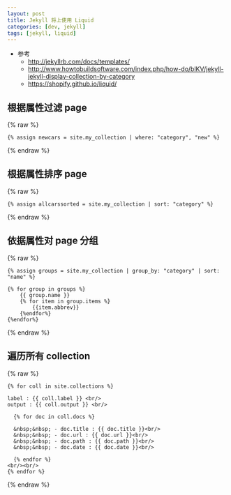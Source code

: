 ```yaml
---
layout: post
title: Jekyll 将上使用 Liquid
categories: [dev, jekyll]
tags: [jekyll, liquid]
---
```


* 参考
  * <http://jekyllrb.com/docs/templates/>
  * <http://www.howtobuildsoftware.com/index.php/how-do/blKV/jekyll-jekyll-display-collection-by-category>
  * <https://shopify.github.io/liquid/>


## 根据属性过滤 page

{% raw %}
~~~ liquid
{% assign newcars = site.my_collection | where: "category", "new" %}
~~~
{% endraw %}



## 根据属性排序 page

{% raw %}
~~~ liquid
{% assign allcarssorted = site.my_collection | sort: "category" %}
~~~
{% endraw %}


## 依据属性对 page 分组

{% raw %}
~~~ liquid
{% assign groups = site.my_collection | group_by: "category" | sort: "name" %}

{% for group in groups %}
    {{ group.name }}
    {% for item in group.items %}
        {{item.abbrev}}
    {%endfor%}
{%endfor%}
~~~
{% endraw %}


## 遍历所有 collection

{% raw %}
~~~ liquid
{% for coll in site.collections %}

label : {{ coll.label }} <br/>
output : {{ coll.output }} <br/>

  {% for doc in coll.docs %}

  &nbsp;&nbsp; - doc.title : {{ doc.title }}<br/>
  &nbsp;&nbsp; - doc.url : {{ doc.url }}<br/>
  &nbsp;&nbsp; - doc.path : {{ doc.path }}<br/>
  &nbsp;&nbsp; - doc.date : {{ doc.date }}<br/>

  {% endfor %}
<br/><br/>
{% endfor %}
~~~
{% endraw %}


